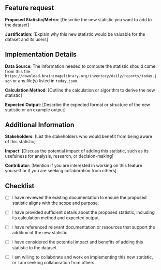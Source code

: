 ## Feature request

**Proposed Statistic/Metric**: [Describe the new statistic you want to add to the dataset]

**Justification**: [Explain why this new statistic would be valuable for the dataset and its users]

## Implementation Details

**Data Source**: The information needed to compute the statistic should come from this file `https://download.brainimagelibrary.org/inventory/daily/reports/today.json` or any file(s) listed in `today.json`.

**Calculation Method**: [Outline the calculation or algorithm to derive the new statistic]

**Expected Output**: [Describe the expected format or structure of the new statistic or an example output]

## Additional Information

**Stakeholders**: [List the stakeholders who would benefit from being aware of this statistic]

**Impact**: [Discuss the potential impact of adding this statistic, such as its usefulness for analysis, research, or decision-making]

**Contributor**: [Mention if you are interested in working on this feature yourself or if you are seeking collaboration from others]

## Checklist

- [ ] I have reviewed the existing documentation to ensure the proposed statistic aligns with the scope and purpose.
- [ ] I have provided sufficient details about the proposed statistic, including its calculation method and expected output.
- [ ] I have referenced relevant documentation or resources that support the addition of the new statistic.
- [ ] I have considered the potential impact and benefits of adding this statistic to the dataset.
- [ ] I am willing to collaborate and work on implementing this new statistic, or I am seeking collaboration from others.

